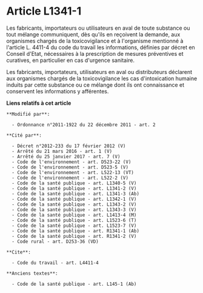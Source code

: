 # Article L1341-1

Les fabricants, importateurs ou utilisateurs en aval de toute substance ou tout mélange communiquent, dès qu'ils en reçoivent
la demande, aux organismes chargés de la toxicovigilance et à l'organisme mentionné à l'article L. 4411-4 du code du travail
les informations, définies par décret en Conseil d'Etat, nécessaires à la prescription de mesures préventives et curatives,
en particulier en cas d'urgence sanitaire.

Les fabricants, importateurs, utilisateurs en aval ou distributeurs déclarent aux organismes chargés de la toxicovigilance
les cas d'intoxication humaine induits par cette substance ou ce mélange dont ils ont connaissance et conservent les
informations y afférentes.

**Liens relatifs à cet article**

	**Modifié par**:

	  - Ordonnance n°2011-1922 du 22 décembre 2011 - art. 2

	**Cité par**:

	  - Décret n°2012-233 du 17 février 2012 (V)
	  - Arrêté du 21 mars 2016 - art. 1 (V)
	  - Arrêté du 25 janvier 2017 - art. 7 (V)
	  - Code de l'environnement - art. D523-22 (V)
	  - Code de l'environnement - art. D523-5 (V)
	  - Code de l'environnement - art. L522-13 (VT)
	  - Code de l'environnement - art. L522-2 (V)
	  - Code de la santé publique - art. L1340-5 (V)
	  - Code de la santé publique - art. L1341-2 (V)
	  - Code de la santé publique - art. L1341-3 (Ab)
	  - Code de la santé publique - art. L1342-1 (V)
	  - Code de la santé publique - art. L1343-2 (V)
	  - Code de la santé publique - art. L1343-3 (V)
	  - Code de la santé publique - art. L1413-4 (M)
	  - Code de la santé publique - art. L1523-6 (T)
	  - Code de la santé publique - art. L1523-7 (V)
	  - Code de la santé publique - art. R1341-1 (Ab)
	  - Code de la santé publique - art. R1341-2 (V)
	  - Code rural - art. D253-36 (VD)

	**Cite**:

	  - Code du travail - art. L4411-4

	**Anciens textes**:

	  - Code de la santé publique - art. L145-1 (Ab)
